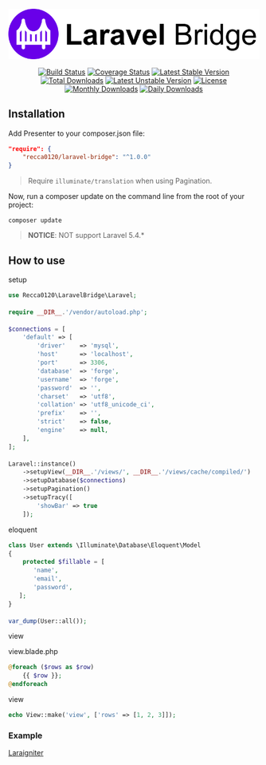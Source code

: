 <p align="center"><img src="docs/logo.svg"></p>

<p align="center">
<a href="https://travis-ci.org/recca0120/laravel-bridge"><img src="https://travis-ci.org/recca0120/laravel-bridge.svg?branch=master" alt="Build Status"></a>
<a href="https://coveralls.io/github/recca0120/laravel-bridge"><img src="https://coveralls.io/repos/github/recca0120/laravel-bridge/badge.svg?branch=master" alt="Coverage Status"></a>
<a href="https://packagist.org/packages/recca0120/laravel-bridge"><img src="https://poser.pugx.org/recca0120/laravel-bridge/v/stable" alt="Latest Stable Version"></a>
<a href="https://packagist.org/packages/recca0120/laravel-bridge"><img src="https://poser.pugx.org/recca0120/laravel-bridge/downloads" alt="Total Downloads"></a>
<a href="https://packagist.org/packages/recca0120/laravel-bridge"><img src="https://poser.pugx.org/recca0120/laravel-bridge/v/unstable" alt="Latest Unstable Version"></a>
<a href="https://packagist.org/packages/recca0120/laravel-bridge"><img src="https://poser.pugx.org/recca0120/laravel-bridge/license" alt="License"></a>
<a href="https://packagist.org/packages/recca0120/laravel-bridge"><img src="https://poser.pugx.org/recca0120/laravel-bridge/d/monthly" alt="Monthly Downloads"></a>
<a href="https://packagist.org/packages/recca0120/laravel-bridge"><img src="https://poser.pugx.org/recca0120/laravel-bridge/d/daily" alt="Daily Downloads"></a>
</p>


## Installation

Add Presenter to your composer.json file:

```json
"require": {
    "recca0120/laravel-bridge": "^1.0.0"
}
```

> Require `illuminate/translation` when using Pagination.

Now, run a composer update on the command line from the root of your project:

```
composer update
```

> **NOTICE**: NOT support Laravel 5.4.*

## How to use

setup

```php
use Recca0120\LaravelBridge\Laravel;

require __DIR__.'/vendor/autoload.php';

$connections = [
    'default' => [
        'driver'    => 'mysql',
        'host'      => 'localhost',
        'port'      => 3306,
        'database'  => 'forge',
        'username'  => 'forge',
        'password'  => '',
        'charset'   => 'utf8',
        'collation' => 'utf8_unicode_ci',
        'prefix'    => '',
        'strict'    => false,
        'engine'    => null,
    ],
];

Laravel::instance()
    ->setupView(__DIR__.'/views/', __DIR__.'/views/cache/compiled/')
    ->setupDatabase($connections)
    ->setupPagination()
    ->setupTracy([
        'showBar' => true
    ]);
```

eloquent

```php
class User extends \Illuminate\Database\Eloquent\Model
{
    protected $fillable = [
       'name',
       'email',
       'password',
   ];
}

var_dump(User::all());
```

view

view.blade.php

```php
@foreach ($rows as $row)
    {{ $row }};
@endforeach
```

view

```php
echo View::make('view', ['rows' => [1, 2, 3]]);
```

### Example

[Laraigniter](https://github.com/recca0120/laraigniter)
